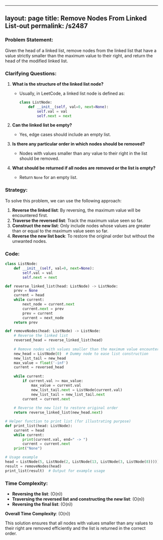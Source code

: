 
---
layout: page
title:  Remove Nodes From Linked List-out
permalink: /s2487
---

### Problem Statement:
Given the head of a linked list, remove nodes from the linked list that have a value strictly smaller than the maximum value to their right, and return the head of the modified linked list.

### Clarifying Questions:
1. **What is the structure of the linked list node?**
   - Usually, in LeetCode, a linked list node is defined as:
     ```python
     class ListNode:
         def __init__(self, val=0, next=None):
             self.val = val
             self.next = next
     ```

2. **Can the linked list be empty?**
   - Yes, edge cases should include an empty list.

3. **Is there any particular order in which nodes should be removed?**
   - Nodes with values smaller than any value to their right in the list should be removed.

4. **What should be returned if all nodes are removed or the list is empty?**
   - Return `None` for an empty list.

### Strategy:
To solve this problem, we can use the following approach:
1. **Reverse the linked list**: By reversing, the maximum value will be encountered first.
2. **Traverse the reversed list**: Track the maximum value seen so far.
3. **Construct the new list**: Only include nodes whose values are greater than or equal to the maximum value seen so far.
4. **Reverse the new list back**: To restore the original order but without the unwanted nodes.

### Code:

```python
class ListNode:
    def __init__(self, val=0, next=None):
        self.val = val
        self.next = next

def reverse_linked_list(head: ListNode) -> ListNode:
    prev = None
    current = head
    while current:
        next_node = current.next
        current.next = prev
        prev = current
        current = next_node
    return prev

def removeNodes(head: ListNode) -> ListNode:
    # Reverse the linked list
    reversed_head = reverse_linked_list(head)
    
    # Remove nodes with values smaller than the maximum value encountered so far
    new_head = ListNode(0)  # Dummy node to ease list construction
    new_list_tail = new_head
    max_value = float('-inf')
    current = reversed_head
    
    while current:
        if current.val >= max_value:
            max_value = current.val
            new_list_tail.next = ListNode(current.val)
            new_list_tail = new_list_tail.next
        current = current.next
    
    # Reverse the new list to restore original order
    return reverse_linked_list(new_head.next)

# Helper function to print list (for illustrating purpose)
def print_list(head: ListNode):
    current = head
    while current:
        print(current.val, end=" -> ")
        current = current.next
    print("None")

# Usage example
head = ListNode(5, ListNode(2, ListNode(13, ListNode(3, ListNode(8)))))
result = removeNodes(head)
print_list(result)  # Output for example usage
```

### Time Complexity:
- **Reversing the list**: \(O(n)\)
- **Traversing the reversed list and constructing the new list**: \(O(n)\)
- **Reversing the final list**: \(O(n)\)
  
**Overall Time Complexity**: \(O(n)\)

This solution ensures that all nodes with values smaller than any values to their right are removed efficiently and the list is returned in the correct order.
